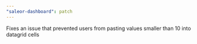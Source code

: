 ```yaml
---
"saleor-dashboard": patch
---
```


Fixes an issue that prevented users from pasting values smaller than 10 into datagrid cells
